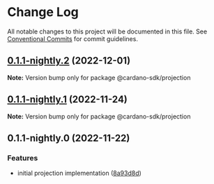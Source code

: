 # Change Log

All notable changes to this project will be documented in this file.
See [Conventional Commits](https://conventionalcommits.org) for commit guidelines.

## [0.1.1-nightly.2](https://github.com/input-output-hk/cardano-js-sdk/compare/@cardano-sdk/projection@0.1.1-nightly.1...@cardano-sdk/projection@0.1.1-nightly.2) (2022-12-01)

**Note:** Version bump only for package @cardano-sdk/projection

## [0.1.1-nightly.1](https://github.com/input-output-hk/cardano-js-sdk/compare/@cardano-sdk/projection@0.1.1-nightly.0...@cardano-sdk/projection@0.1.1-nightly.1) (2022-11-24)

**Note:** Version bump only for package @cardano-sdk/projection

## 0.1.1-nightly.0 (2022-11-22)

### Features

- initial projection implementation ([8a93d8d](https://github.com/input-output-hk/cardano-js-sdk/commit/8a93d8d427eb947b6f34566f8a694fcedfe0e59f))
